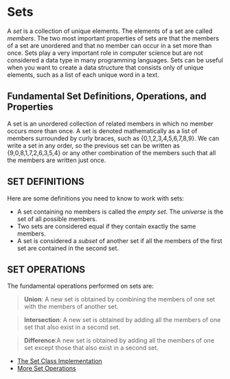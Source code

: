 # Sets

A *set* is a collection of unique elements. The elements of a set are called *members*. The two most important properties of sets are that the members of a set are unordered and that no member can occur in a set more than once. Sets play a very important role in computer science but are not considered a data type in many programming languages. Sets can be useful when you want to create a data structure that consists only of unique elements, such as a list of each unique word in a text.

## Fundamental Set Definitions, Operations, and Properties

A set is an unordered collection of related members in which no member occurs more than once. A set is denoted mathematically as a list of members surrounded by curly braces, such as {0,1,2,3,4,5,6,7,8,9}. We can write a set in any order, so the previous set can be written as {9,0,8,1,7,2,6,3,5,4} or any other combination of the members such that all the members are written just once.

## SET DEFINITIONS

Here are some definitions you need to know to work with sets:

* A set containing no members is called the *empty set*. The *universe* is the set of all possible members.
* Two sets are considered equal if they contain exactly the same members.
* A set is considered a *subset* of another set if all the members of the first set are contained in the second set.

## SET OPERATIONS

The fundamental operations performed on sets are:

> **Union**: A new set is obtained by combining the members of one set with the members of another set.

> **Intersection**: A new set is obtained by adding all the members of one set that also exist in a second set.

> **Difference**:A new set is obtained by adding all the members of one set except those that also exist in a second set.

* [The Set Class Implementation](01_Set_Class)
* [More Set Operations](02_Set_Operations)
